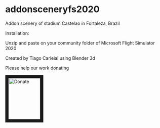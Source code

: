 # addonsceneryfs2020 

Addon scenery of stadium Castelao in Fortaleza, Brazil


Installation:

Unzip and paste on your community folder of Microsoft Flight Simulator 2020

Created by Tiago Carleial using Blender 3d

Please help our work donating

<a href="https://streamlabs.com/IronTiago" target="_blank"><img src="https://ps.w.org/button-paypal-donation/assets/icon-256x256.jpg?rev=1682981" 
alt="Donate" width="100" height="130" border="10" /></a>



